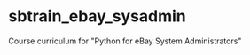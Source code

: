 sbtrain_ebay_sysadmin
=====================

Course curriculum for "Python for eBay System Administrators"